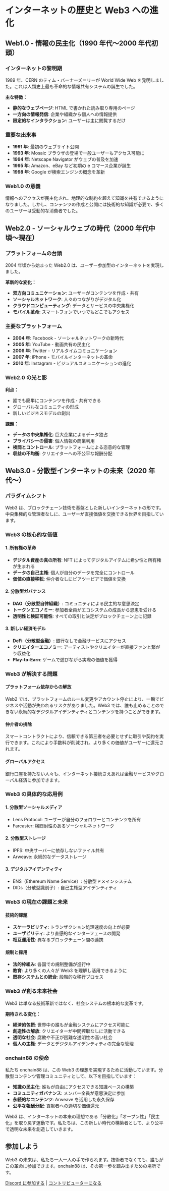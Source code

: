 # インターネットの歴史と Web3 への進化

## Web1.0 - 情報の民主化（1990 年代〜2000 年代初頭）

### インターネットの黎明期

1989 年、CERN のティム・バーナーズ＝リーが World Wide Web を発明しました。これは人類史上最も革命的な情報共有システムの誕生でした。

**主な特徴：**

- **静的なウェブページ**: HTML で書かれた読み取り専用のページ
- **一方向の情報発信**: 企業や組織から個人への情報提供
- **限定的なインタラクション**: ユーザーは主に閲覧するだけ

### 重要な出来事

- **1991 年**: 最初のウェブサイト公開
- **1993 年**: Mosaic ブラウザの登場で一般ユーザーもアクセス可能に
- **1994 年**: Netscape Navigator がウェブの普及を加速
- **1995 年**: Amazon、eBay など初期の e コマース企業が誕生
- **1998 年**: Google が検索エンジンの概念を革新

### Web1.0 の意義

情報へのアクセスが民主化され、地理的な制約を超えて知識を共有できるようになりました。しかし、コンテンツの作成と公開には技術的な知識が必要で、多くのユーザーは受動的な消費者でした。

## Web2.0 - ソーシャルウェブの時代（2000 年代中頃〜現在）

### プラットフォームの台頭

2004 年頃から始まった Web2.0 は、ユーザー参加型のインターネットを実現しました。

**革新的な変化：**

- **双方向コミュニケーション**: ユーザーがコンテンツを作成・共有
- **ソーシャルネットワーク**: 人々のつながりがデジタル化
- **クラウドコンピューティング**: データとサービスの中央集権化
- **モバイル革命**: スマートフォンでいつでもどこでもアクセス

### 主要なプラットフォーム

- **2004 年**: Facebook - ソーシャルネットワークの新時代
- **2005 年**: YouTube - 動画共有の民主化
- **2006 年**: Twitter - リアルタイムコミュニケーション
- **2007 年**: iPhone - モバイルインターネットの革命
- **2010 年**: Instagram - ビジュアルコミュニケーションの進化

### Web2.0 の光と影

**利点：**

- 誰でも簡単にコンテンツを作成・共有できる
- グローバルなコミュニティの形成
- 新しいビジネスモデルの創出

**課題：**

- **データの中央集権化**: 巨大企業によるデータ独占
- **プライバシーの侵害**: 個人情報の商業利用
- **検閲とコントロール**: プラットフォームによる恣意的な管理
- **収益の不均衡**: クリエイターへの不公平な報酬分配

## Web3.0 - 分散型インターネットの未来（2020 年代〜）

### パラダイムシフト

Web3 は、ブロックチェーン技術を基盤とした新しいインターネットの形です。中央集権的な管理者なしに、ユーザーが直接価値を交換できる世界を目指しています。

### Web3 の核心的な価値

#### 1. **所有権の革命**

- **デジタル資産の真の所有**: NFT によってデジタルアイテムに希少性と所有権が生まれる
- **データの自己主権**: 個人が自分のデータを完全にコントロール
- **価値の直接移転**: 仲介者なしにピアツーピアで価値を交換

#### 2. **分散型ガバナンス**

- **DAO（分散型自律組織）**: コミュニティによる民主的な意思決定
- **トークンエコノミー**: 参加者全員がエコシステムの成長から恩恵を受ける
- **透明性と検証可能性**: すべての取引と決定がブロックチェーン上に記録

#### 3. **新しい経済モデル**

- **DeFi（分散型金融）**: 銀行なしで金融サービスにアクセス
- **クリエイターエコノミー**: アーティストやクリエイターが直接ファンと繋がり収益化
- **Play-to-Earn**: ゲームで遊びながら実際の価値を獲得

### Web3 が解決する問題

#### プラットフォーム依存からの解放

Web2 では、プラットフォームのルール変更やアカウント停止により、一瞬でビジネスや活動が失われるリスクがありました。Web3 では、誰も止めることのできない永続的なデジタルアイデンティティとコンテンツを持つことができます。

#### 仲介者の排除

スマートコントラクトにより、信頼できる第三者を必要とせずに取引や契約を実行できます。これにより手数料が削減され、より多くの価値がユーザーに還元されます。

#### グローバルアクセス

銀行口座を持たない人々も、インターネット接続さえあれば金融サービスやグローバル経済に参加できます。

### Web3 の具体的な応用例

#### 1. **分散型ソーシャルメディア**

- Lens Protocol: ユーザーが自分のフォロワーとコンテンツを所有
- Farcaster: 検閲耐性のあるソーシャルネットワーク

#### 2. **分散型ストレージ**

- IPFS: 中央サーバーに依存しないファイル共有
- Arweave: 永続的なデータストレージ

#### 3. **デジタルアイデンティティ**

- ENS（Ethereum Name Service）: 分散型ドメインシステム
- DIDs（分散型識別子）: 自己主権型アイデンティティ

### Web3 の現在の課題と未来

#### 技術的課題

- **スケーラビリティ**: トランザクション処理速度の向上が必要
- **ユーザビリティ**: より直感的なインターフェースの開発
- **相互運用性**: 異なるブロックチェーン間の連携

#### 規制と採用

- **法的枠組み**: 各国での規制整備が進行中
- **教育**: より多くの人々が Web3 を理解し活用できるように
- **既存システムとの統合**: 段階的な移行プロセス

### Web3 が創る未来社会

Web3 は単なる技術革新ではなく、社会システムの根本的な変革です。

**期待される変化：**

- **経済的包摂**: 世界中の誰もが金融システムにアクセス可能に
- **創造性の解放**: クリエイターが中間搾取なしに活動できる
- **透明な社会**: 腐敗や不正が困難な透明性の高い社会
- **個人の主権**: データとデジタルアイデンティティの完全な管理

### onchain88 の使命

私たち onchain88 は、この Web3 の理想を実現するために活動しています。分散型コンテンツ管理コミュニティとして、以下を目指しています：

- **知識の民主化**: 誰もが自由にアクセスできる知識ベースの構築
- **コミュニティガバナンス**: メンバー全員が意思決定に参加
- **永続的なコンテンツ**: Arweave を活用した永久保存
- **公平な報酬分配**: 貢献者への適切な価値還元

Web3 は、インターネットの本来の理想である「分散化」「オープン性」「民主化」を取り戻す運動です。私たちは、この新しい時代の構築者として、より公平で透明な未来を創造していきます。

## 参加しよう

Web3 の未来は、私たち一人一人の手で作られます。技術者でなくても、誰もがこの革命に参加できます。onchain88 は、その第一歩を踏み出すための場所です。

[Discord に参加する](https://discord.gg/rw2KuNPx) | [コントリビューターになる](/#Contents/contributor/index)
